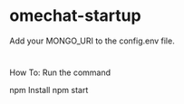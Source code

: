 # omechat-startup
Add your MONGO_URI to the config.env file. 
#
How To: 
Run the command 

npm Install
npm start
